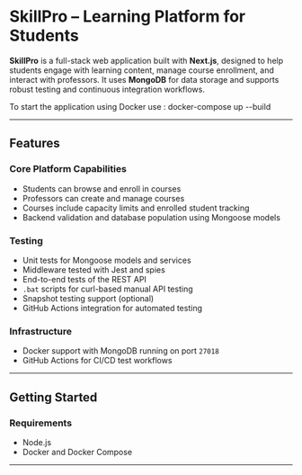 # SkillPro – Learning Platform for Students

**SkillPro** is a full-stack web application built with **Next.js**, designed to help students engage with learning content, manage course enrollment, and interact with professors. It uses **MongoDB** for data storage and supports robust testing and continuous integration workflows.

To start the application using Docker use : docker-compose up --build 

---

## Features

### Core Platform Capabilities

- Students can browse and enroll in courses
- Professors can create and manage courses
- Courses include capacity limits and enrolled student tracking
- Backend validation and database population using Mongoose models

### Testing

- Unit tests for Mongoose models and services
- Middleware tested with Jest and spies
- End-to-end tests of the REST API
- `.bat` scripts for curl-based manual API testing
- Snapshot testing support (optional)
- GitHub Actions integration for automated testing

### Infrastructure

- Docker support with MongoDB running on port `27018`
- GitHub Actions for CI/CD test workflows

---

## Getting Started

### Requirements

- Node.js
- Docker and Docker Compose

---


